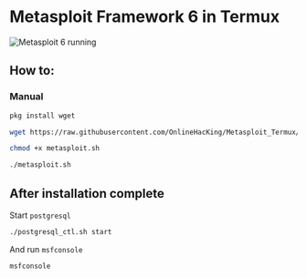 # Metasploit Framework 6 in Termux

![Metasploit 6 running](https://i.imgur.com/yLFQhvP.png)

## How to:


### Manual
```bash
pkg install wget

wget https://raw.githubusercontent.com/OnlineHacKing/Metasploit_Termux/master/metasploit.sh

chmod +x metasploit.sh

./metasploit.sh
```

## After installation complete
Start `postgresql`
```bash
./postgresql_ctl.sh start
```
And run `msfconsole`
```bash
msfconsole
```
